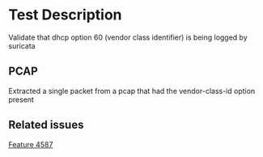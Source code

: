 # Test Description

Validate that dhcp option 60 (vendor class identifier) is being logged by suricata

## PCAP

Extracted a single packet from a pcap that had the vendor-class-id option present

## Related issues
[Feature 4587](https://redmine.openinfosecfoundation.org/issues/4587)

